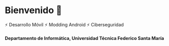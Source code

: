 # Bienvenido 👋

⚡ Desarrollo Móvil
⚡ Modding Android
⚡ Ciberseguridad

#### Departamento de Informática, Universidad Técnica Federico Santa María
